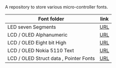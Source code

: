  
 
A repository to store various micro-controller fonts.

| Font folder | link |
| --- | --- |
| LED seven Segments | [ URL ](Microcontroller_Fonts/LED_segment/README.md)  |
| LCD / OLED Alphanumeric |  [ URL](Microcontroller_Fonts/LCD_OLED/AlphaNumeric/README.md) |
| LCD / OLED Eight bit High |  [ URL](Microcontroller_Fonts/LCD_OLED/EightBitHigh/README.md) |
| LCD / OLED Nokia 5110 Text|  [ URL](Microcontroller_Fonts/LCD_OLED/NOKIA_TEXT_lib_7to9/README.md) |
| LCD / OLED Struct data , Pointer Fonts  |  [ URL](Microcontroller_Fonts/LCD_OLED/StructPointerFonts/README.md) |


